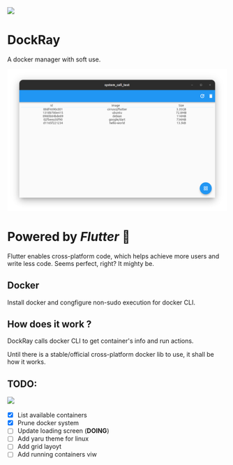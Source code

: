 <img src="https://img.shields.io/badge/snapcraft--action-Released-brightgreen">

# DockRay
A docker manager with soft use.


![](README/main_window.png)

# Powered by *Flutter* 💙
Flutter enables cross-platform code, which helps achieve more users and write less code.
Seems perfect, right? It mighty be.

## Docker
Install docker and congfigure non-sudo execution for docker CLI.

## How does it work ?
DockRay calls docker CLI to get container's info and run actions.

Until there is a stable/official cross-platform docker lib to use, it shall be how it works. 

## TODO:
<image src="README/work_in_progress.jpg" width= 200>

- [x] List available containers
- [x] Prune docker system
- [ ] Update loading screen (**DOING**)
- [ ] Add yaru theme for linux
- [ ] Add grid layoyt
- [ ] Add running containers viw
